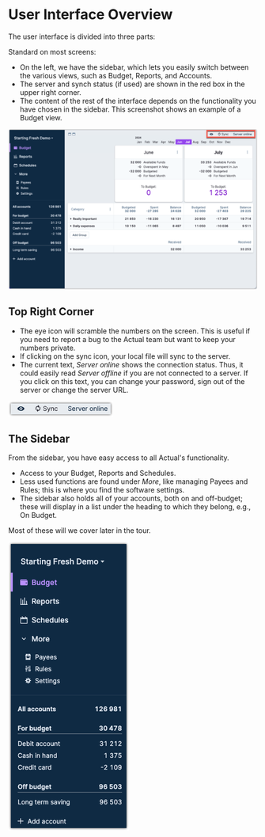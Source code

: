 # User Interface Overview

The user interface is divided into three parts:

Standard on most screens:

* On the left, we have the sidebar, which lets you easily switch between the various views, such as Budget, Reports, and Accounts.
* The server and synch status (if used) are shown in the red box in the upper right corner.
* The content of the rest of the interface depends on the functionality you have chosen in the sidebar. This screenshot shows an example of a Budget view.

![](/static/img/a-tour-of-actual/tour-overview-of-user-interface.png)

## Top Right Corner

* The eye icon will scramble the numbers on the screen. This is useful if you need to report a bug to the Actual team but want to keep your numbers private.
* If clicking on the sync icon, your local file will sync to the server.
* The current text, _Server online_ shows the connection status. Thus, it could easily read _Server offline_ if you are not connected to a server. If you click on this text, you can change your password, sign out of the server or change the server URL.

![](/static/img/a-tour-of-actual/tour-overview-top-right.png)

## The Sidebar


From the sidebar, you have easy access to all Actual's functionality.

* Access to your Budget, Reports and Schedules.
* Less used functions are found under _More_, like managing Payees and Rules; this is where you find the software settings.
* The sidebar also holds all of your accounts, both on and off-budget; these will display in a list under the heading to which they belong, e.g., On Budget.

Most of these will we cover later in the tour.

![](/static/img/a-tour-of-actual/tour-overview-sidebar.png)
